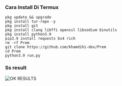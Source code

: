 ### Cara Install Di Termux
    pkg update && upgrade
    pkg install tur-repo -y
    pkg install git
    pkg install clang libffi openssl libsodium binutils
    pkg install python3.9
    pip3.9 install requests bs4 rich
    rm -rf Prem
    git clone https://github.com/khamdihi-dev/Prem
    cd Prem
    python3.9 run.py
### Ss result
![OK RESULTS](https://github.com/khamdihi-dev/Prem/blob/main/img/Screenshot_2023-11-23-17-32-29-97.png)
